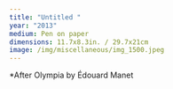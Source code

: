 ```yaml
---
title: "Untitled "
year: "2013"
medium: Pen on paper
dimensions: 11.7x8.3in. / 29.7x21cm
image: /img/miscellaneous/img_1500.jpeg
---
```

*After Olympia by Édouard Manet

